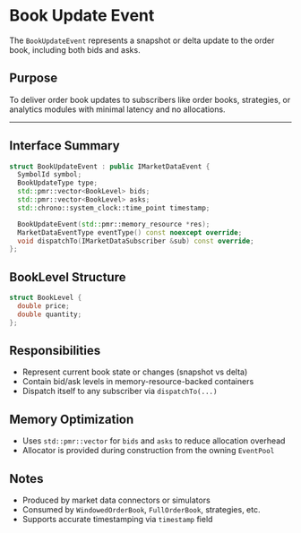 # Book Update Event

The `BookUpdateEvent` represents a snapshot or delta update to the order book, including both bids and asks.

## Purpose

To deliver order book updates to subscribers like order books, strategies, or analytics modules with minimal latency and no allocations.

---

## Interface Summary

```cpp
struct BookUpdateEvent : public IMarketDataEvent {
  SymbolId symbol;
  BookUpdateType type;
  std::pmr::vector<BookLevel> bids;
  std::pmr::vector<BookLevel> asks;
  std::chrono::system_clock::time_point timestamp;

  BookUpdateEvent(std::pmr::memory_resource *res);
  MarketDataEventType eventType() const noexcept override;
  void dispatchTo(IMarketDataSubscriber &sub) const override;
};
```

## BookLevel Structure

```cpp
struct BookLevel {
  double price;
  double quantity;
};
```

## Responsibilities

- Represent current book state or changes (snapshot vs delta)
- Contain bid/ask levels in memory-resource-backed containers
- Dispatch itself to any subscriber via `dispatchTo(...)`

## Memory Optimization

- Uses `std::pmr::vector` for `bids` and `asks` to reduce allocation overhead
- Allocator is provided during construction from the owning `EventPool`

## Notes

- Produced by market data connectors or simulators
- Consumed by `WindowedOrderBook`, `FullOrderBook`, strategies, etc.
- Supports accurate timestamping via `timestamp` field